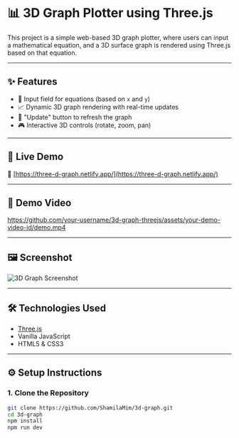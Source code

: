 # 📊 3D Graph Plotter using Three.js

This project is a simple web-based 3D graph plotter, where users can input a mathematical equation, and a 3D surface graph is rendered using Three.js based on that equation.

---

## ✨ Features

- 🔢 Input field for equations (based on `x` and `y`)
- 📈 Dynamic 3D graph rendering with real-time updates
- 🔄 "Update" button to refresh the graph
- 🎮 Interactive 3D controls (rotate, zoom, pan)

---

## 🚀 Live Demo

🔗 [https://three-d-graph.netlify.app/](https://three-d-graph.netlify.app/)

---

## 🎥 Demo Video

https://github.com/your-username/3d-graph-threejs/assets/your-demo-video-id/demo.mp4  
<!-- Or upload to your repo and use a relative link like below -->
<!-- ![Demo Video](demo.mp4) -->

---

## 🖼️ Screenshot

![3D Graph Screenshot](preview.png)  
<!-- Replace with your actual image name -->

---

## 🛠 Technologies Used

- [Three.js](https://threejs.org/)
- Vanilla JavaScript
- HTML5 & CSS3

---

## ⚙️ Setup Instructions

### 1. Clone the Repository

```bash
git clone https://github.com/ShamilaMim/3d-graph.git
cd 3d-graph
npm install
npm run dev
